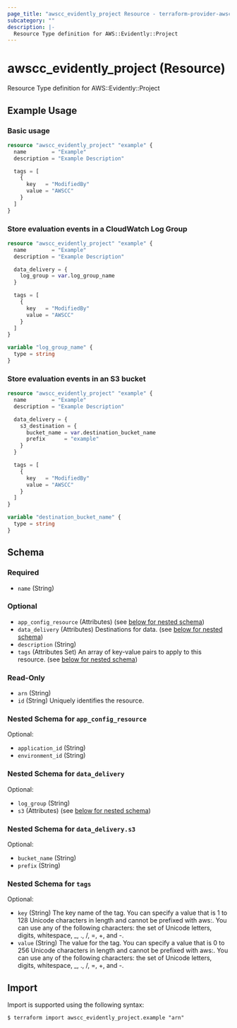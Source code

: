 ```yaml
---
page_title: "awscc_evidently_project Resource - terraform-provider-awscc"
subcategory: ""
description: |-
  Resource Type definition for AWS::Evidently::Project
---
```


# awscc_evidently_project (Resource)

Resource Type definition for AWS::Evidently::Project

## Example Usage

### Basic usage

```terraform
resource "awscc_evidently_project" "example" {
  name        = "Example"
  description = "Example Description"

  tags = [
    {
      key   = "ModifiedBy"
      value = "AWSCC"
    }
  ]
}
```

### Store evaluation events in a CloudWatch Log Group

```terraform
resource "awscc_evidently_project" "example" {
  name        = "Example"
  description = "Example Description"

  data_delivery = {
    log_group = var.log_group_name
  }

  tags = [
    {
      key   = "ModifiedBy"
      value = "AWSCC"
    }
  ]
}

variable "log_group_name" {
  type = string
}
```

### Store evaluation events in an S3 bucket

```terraform
resource "awscc_evidently_project" "example" {
  name        = "Example"
  description = "Example Description"

  data_delivery = {
    s3_destination = {
      bucket_name = var.destination_bucket_name
      prefix      = "example"
    }
  }

  tags = [
    {
      key   = "ModifiedBy"
      value = "AWSCC"
    }
  ]
}

variable "destination_bucket_name" {
  type = string
}
```

<!-- schema generated by tfplugindocs -->
## Schema

### Required

- `name` (String)

### Optional

- `app_config_resource` (Attributes) (see [below for nested schema](#nestedatt--app_config_resource))
- `data_delivery` (Attributes) Destinations for data. (see [below for nested schema](#nestedatt--data_delivery))
- `description` (String)
- `tags` (Attributes Set) An array of key-value pairs to apply to this resource. (see [below for nested schema](#nestedatt--tags))

### Read-Only

- `arn` (String)
- `id` (String) Uniquely identifies the resource.

<a id="nestedatt--app_config_resource"></a>
### Nested Schema for `app_config_resource`

Optional:

- `application_id` (String)
- `environment_id` (String)


<a id="nestedatt--data_delivery"></a>
### Nested Schema for `data_delivery`

Optional:

- `log_group` (String)
- `s3` (Attributes) (see [below for nested schema](#nestedatt--data_delivery--s3))

<a id="nestedatt--data_delivery--s3"></a>
### Nested Schema for `data_delivery.s3`

Optional:

- `bucket_name` (String)
- `prefix` (String)



<a id="nestedatt--tags"></a>
### Nested Schema for `tags`

Optional:

- `key` (String) The key name of the tag. You can specify a value that is 1 to 128 Unicode characters in length and cannot be prefixed with aws:. You can use any of the following characters: the set of Unicode letters, digits, whitespace, _, ., /, =, +, and -.
- `value` (String) The value for the tag. You can specify a value that is 0 to 256 Unicode characters in length and cannot be prefixed with aws:. You can use any of the following characters: the set of Unicode letters, digits, whitespace, _, ., /, =, +, and -.

## Import

Import is supported using the following syntax:

```shell
$ terraform import awscc_evidently_project.example "arn"
```